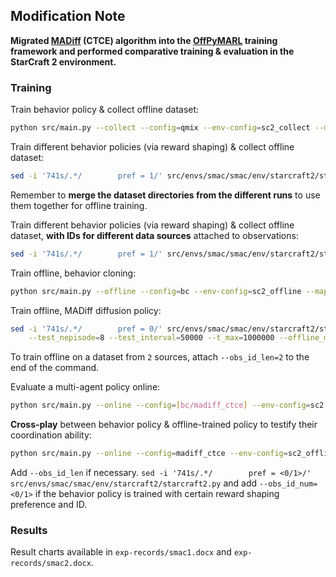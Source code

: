 ## Modification Note

**Migrated [MADiff](https://github.com/zbzhu99/madiff) (CTCE) algorithm into the [OffPyMARL](https://github.com/zzq-bot/offline-marl-framework-offpymarl) training framework and performed comparative training & evaluation in the StarCraft 2 environment.**

### Training

Train behavior policy & collect offline dataset:

```bash
python src/main.py --collect --config=qmix --env-config=sc2_collect --map_name=2m_vs_4m_split --offline_data_quality=expert --save_replay_buffer=true --num_episodes_collected=4000 --stop_winrate=0.9 --seed=0
```



Train different behavior policies (via reward shaping) & collect offline dataset:

```bash
sed -i '741s/.*/        pref = 1/' src/envs/smac/smac/env/starcraft2/starcraft2.py ; python src/main.py --collect --config=qmix --env-config=sc2_collect --map_name=2m_vs_4m_split --offline_data_quality=expert --save_replay_buffer=true --num_episodes_collected=2000 --stop_winrate=0.9 --seed=0 --save_model=true --save_model_interval=1000000 ; sed -i '741s/.*/        pref = 2/' src/envs/smac/smac/env/starcraft2/starcraft2.py ; python src/main.py --collect --config=qmix --env-config=sc2_collect --map_name=2m_vs_4m_split --offline_data_quality=expert --save_replay_buffer=true --num_episodes_collected=2000 --stop_winrate=0.9 --seed=0 --save_model=true --save_model_interval=1000000 ; 
```

Remember to **merge the dataset directories from the different runs** to use them together for offline training.



Train different behavior policies (via reward shaping) & collect offline dataset, **with IDs for different data sources** attached to observations:

```bash
sed -i '741s/.*/        pref = 1/' src/envs/smac/smac/env/starcraft2/starcraft2.py ; python src/main.py --collect --config=qmix --env-config=sc2_collect --map_name=2m_vs_4m_split --offline_data_quality=expert --save_replay_buffer=true --num_episodes_collected=2000 --stop_winrate=0.9 --seed=0 --save_model=true --save_model_interval=1000000 --obs_id_len=2 --obs_id_num=0 ; sed -i '741s/.*/        pref = 2/' src/envs/smac/smac/env/starcraft2/starcraft2.py ; python src/main.py --collect --config=qmix --env-config=sc2_collect --map_name=2m_vs_4m_split --offline_data_quality=expert --save_replay_buffer=true --num_episodes_collected=2000 --stop_winrate=0.9 --seed=0 --save_model=true --save_model_interval=1000000 --obs_id_len=2 --obs_id_num=1 ; 
```



Train offline, behavior cloning:

```bash
python src/main.py --offline --config=bc --env-config=sc2_offline --map_name=2m_vs_4m_split  --offline_data_quality=expert --seed=0 --t_max=40000 --test_interval=250 --log_interval=250 --runner_log_interval=250 --learner_log_interval=250 --save_model_interval=100001
```



Train offline, MADiff diffusion policy:

```bash
sed -i '741s/.*/        pref = 0/' src/envs/smac/smac/env/starcraft2/starcraft2.py; python src/main.py --offline --config=madiff_ctce --env-config=sc2_offline --map_name=2m_vs_4m_split  --offline_data_quality=expert --seed=100 --log_interval=500 --runner_log_interval=500 --learner_log_interval=500 --save_model_interval=100001 --save_model=true \
	--test_nepisode=8 --test_interval=50000 --t_max=1000000 --offline_max_buffer_size=50000
```



To train offline on a dataset from `2` sources, attach `--obs_id_len=2` to the end of the command.



Evaluate a multi-agent policy online:

```bash
python src/main.py --online --config=[bc/madiff_ctce] --env-config=sc2 --map_name=2m_vs_4m_split --test_nepisode=16 --checkpoint_path=<model_directory_path> --evaluate=true --seed=0 --save_replay=true --runner=episode
```



**Cross-play** between behavior policy & offline-trained policy to testify their coordination ability:

```bash
python src/main.py --online --config=madiff_ctce --env-config=sc2_offline --map_name=2m_vs_4m_split --test_nepisode=16 --checkpoint_path=<offline_trained_model_directory_path> --checkpoint_path2=<behavior_policy_model_directory_path> --n_ego=1 --evaluate=true --seed=0 --save_replay=true --runner=episode_xp --ego_learner=madiff_learner --tm_learner=q_learner --agent2=rnn --obs_last_action2=true
```

Add `--obs_id_len` if necessary. `sed -i '741s/.*/        pref = <0/1>/' src/envs/smac/smac/env/starcraft2/starcraft2.py` and add  `--obs_id_num=<0/1>` if the behavior policy is trained with certain reward shaping preference and ID.



### Results

Result charts available in `exp-records/smac1.docx` and `exp-records/smac2.docx`.
